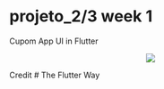# projeto_2/3 week 1
Cupom App UI in Flutter

<p align="center">
  <img src="https://user-images.githubusercontent.com/19260371/84336386-23ddb380-ab65-11ea-8852-1eb17d51e65b.png">
</p>




Credit # The Flutter Way
